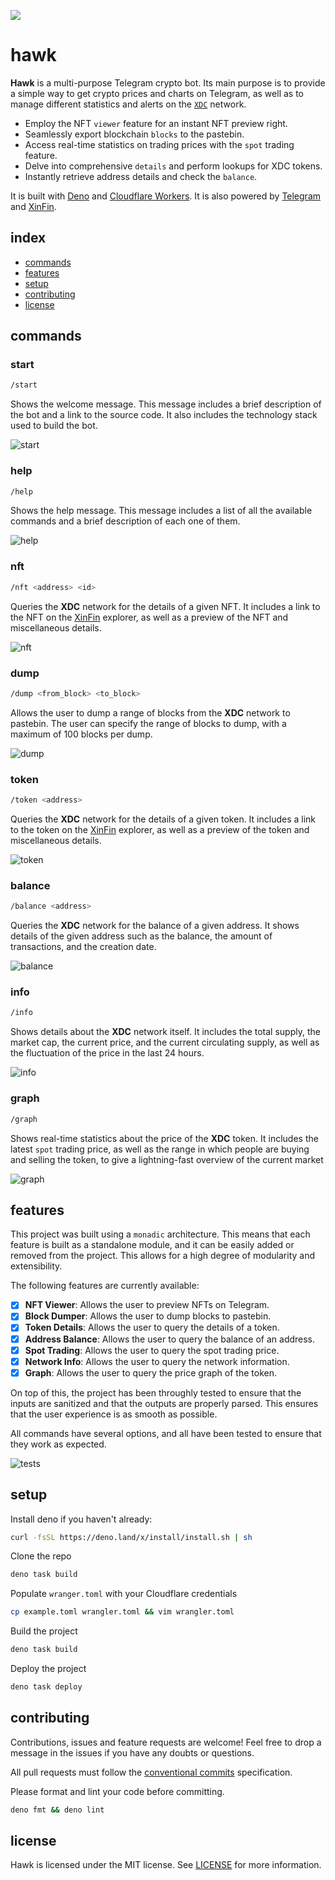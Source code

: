 ![](./assets/banner.png)

# hawk

**Hawk** is a multi-purpose Telegram crypto bot. Its main purpose is to provide
a simple way to get crypto prices and charts on Telegram, as well as to manage
different statistics and alerts on the [`XDC`](https://xdc.network/) network.

- Employ the NFT `viewer` feature for an instant NFT preview right.
- Seamlessly export blockchain `blocks` to the pastebin.
- Access real-time statistics on trading prices with the `spot` trading feature.
- Delve into comprehensive `details` and perform lookups for XDC tokens.
- Instantly retrieve address details and check the `balance`.

It is built with [Deno](https://deno.land/) and
[Cloudflare Workers](https://workers.cloudflare.com/). It is also powered by
[Telegram](https://telegram.org/) and [XinFin](https://xinfin.org/).

## index

- [commands](#commands)
- [features](#features)
- [setup](#setup)
- [contributing](#contributing)
- [license](#license)

## commands

### start

```sh
/start
```

Shows the welcome message. This message includes a brief description of the bot
and a link to the source code. It also includes the technology stack used to
build the bot.

![start](./assets/start.png)

### help

```sh
/help
```

Shows the help message. This message includes a list of all the available
commands and a brief description of each one of them.

![help](./assets/help.png)

### nft

```sh
/nft <address> <id>
```

Queries the **XDC** network for the details of a given NFT. It includes a link
to the NFT on the [XinFin](https://xinfin.org/) explorer, as well as a preview
of the NFT and miscellaneous details.

![nft](./assets/nft.png)

### dump

```sh
/dump <from_block> <to_block>
```

Allows the user to dump a range of blocks from the **XDC** network to pastebin.
The user can specify the range of blocks to dump, with a maximum of 100 blocks
per dump.

![dump](./assets/dump.png)

### token

```sh
/token <address>
```

Queries the **XDC** network for the details of a given token. It includes a link
to the token on the [XinFin](https://xinfin.org/) explorer, as well as a preview
of the token and miscellaneous details.

![token](./assets/token.png)

### balance

```sh
/balance <address>
```

Queries the **XDC** network for the balance of a given address. It shows details
of the given address such as the balance, the amount of transactions, and the
creation date.

![balance](./assets/balance.png)

### info

```sh
/info
```

Shows details about the **XDC** network itself. It includes the total supply,
the market cap, the current price, and the current circulating supply, as well
as the fluctuation of the price in the last 24 hours.

![info](./assets/info.png)

### graph

```sh
/graph
```

Shows real-time statistics about the price of the **XDC** token. It includes the
latest `spot` trading price, as well as the range in which people are buying and
selling the token, to give a lightning-fast overview of the current market

![graph](./assets/graph.png)

## features

This project was built using a `monadic` architecture. This means that each
feature is built as a standalone module, and it can be easily added or removed
from the project. This allows for a high degree of modularity and extensibility.

The following features are currently available:

- [x] **NFT Viewer**: Allows the user to preview NFTs on Telegram.
- [x] **Block Dumper**: Allows the user to dump blocks to pastebin.
- [x] **Token Details**: Allows the user to query the details of a token.
- [x] **Address Balance**: Allows the user to query the balance of an address.
- [x] **Spot Trading**: Allows the user to query the spot trading price.
- [x] **Network Info**: Allows the user to query the network information.
- [x] **Graph**: Allows the user to query the price graph of the token.

On top of this, the project has been throughly tested to ensure that the inputs
are sanitized and that the outputs are properly parsed. This ensures that the
user experience is as smooth as possible.

All commands have several options, and all have been tested to ensure that they
work as expected.

![tests](./assets/test.png)

## setup

Install deno if you haven't already:

```sh
curl -fsSL https://deno.land/x/install/install.sh | sh
```

Clone the repo

```sh
deno task build
```

Populate `wranger.toml` with your Cloudflare credentials

```sh
cp example.toml wrangler.toml && vim wrangler.toml
```

Build the project

```sh
deno task build
```

Deploy the project

```sh
deno task deploy
```

## contributing

Contributions, issues and feature requests are welcome! Feel free to drop a
message in the issues if you have any doubts or questions.

All pull requests must follow the
[conventional commits](https://www.conventionalcommits.org/en/v1.0.0/)
specification.

Please format and lint your code before committing.

```sh
deno fmt && deno lint
```

## license

Hawk is licensed under the MIT license. See [LICENSE](LICENSE) for more
information.
